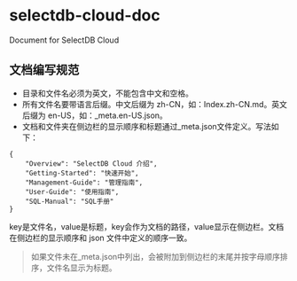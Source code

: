 # selectdb-cloud-doc
Document for SelectDB Cloud

## 文档编写规范

- 目录和文件名必须为英文，不能包含中文和空格。
- 所有文件名要带语言后缀。中文后缀为 zh-CN，如：Index.zh-CN.md。英文后缀为 en-US，如：_meta.en-US.json。
- 文档和文件夹在侧边栏的显示顺序和标题通过_meta.json文件定义。写法如下：
```
{
    "Overview": "SelectDB Cloud 介绍",
    "Getting-Started": "快速开始",
    "Management-Guide": "管理指南",
    "User-Guide": "使用指南",
    "SQL-Manual": "SQL手册"
}
```
key是文件名，value是标题，key会作为文档的路径，value显示在侧边栏。文档在侧边栏的显示顺序和 json 文件中定义的顺序一致。  


> 如果文件未在_meta.json中列出，会被附加到侧边栏的末尾并按字母顺序排序，文件名显示为标题。

